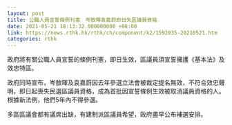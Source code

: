 ```yaml
---
layout: post
title: 公職人員宣誓條例刊憲　岑敖暉袁嘉蔚即日失區議員資格
date: 2021-05-21 18:13:32.000000000 +08:00
link: https://news.rthk.hk/rthk/ch/component/k2/1592035-20210521.htm
categories: rthk
---
```


政府將有關公職人員宣誓的條例刊憲，即日生效，區議員須宣誓擁護《基本法》及效忠特區。

政府同時宣布，岑敖暉及袁嘉蔚因去年參選立法會被裁定提名無效，不符合效忠聲明，即日起喪失民選區議員資格，成為首批因宣誓條例生效被取消議員資格的人。根據新法例，他們5年內不得參選。

多區區議會都有議席出缺，有建制派區議員希望，政府盡早公布補選安排。

